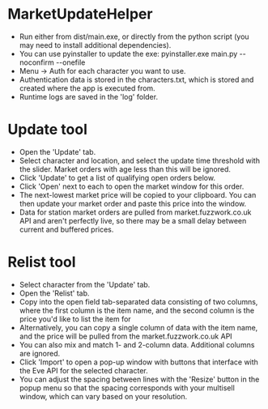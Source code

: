 # MarketUpdateHelper

- Run either from dist/main.exe, or directly from the python script (you may need to install additional dependencies).
- You can use pyinstaller to update the exe: pyinstaller.exe main.py --noconfirm --onefile
- Menu -> Auth for each character you want to use.
- Authentication data is stored in the characters.txt, which is stored and created where the app is executed from.
- Runtime logs are saved in the 'log' folder.

# Update tool

- Open the 'Update' tab.
- Select character and location, and select the update time threshold with the slider. Market orders with age less than this will be ignored. 
- Click 'Update' to get a list of qualifying open orders below.
- Click 'Open' next to each to open the market window for this order.
- The next-lowest market price will be copied to your clipboard. You can then update your market order and paste this price into the window.
- Data for station market orders are pulled from market.fuzzwork.co.uk API and aren't perfectly live, so there may be a small delay between current and buffered prices.

# Relist tool

- Select character from the 'Update' tab.
- Open the 'Relist' tab.
- Copy into the open field tab-separated data consisting of two columns, where the first column is the item name, and the second column is the price you'd like to list the item for
- Alternatively, you can copy a single column of data with the item name, and the price will be pulled from the market.fuzzwork.co.uk API
- You can also mix and match 1- and 2-column data. Additional columns are ignored.
- Click 'Import' to open a pop-up window with buttons that interface with the Eve API for the selected character.
- You can adjust the spacing between lines with the 'Resize' button in the popup menu so that the spacing corresponds with your multisell window, which can vary based on your resolution.
